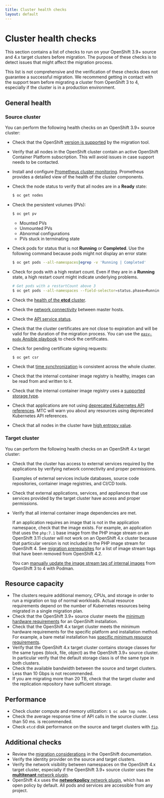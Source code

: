 ```yaml
---
title: Cluster health checks
layout: default
---
```


# Cluster health checks

This section contains a list of checks to run on your OpenShift 3.9+ source and 4.x target clusters before migration. The purpose of these checks is to detect issues that might affect the migration process.

This list is not comprehensive and the verification of these checks does not guarantee a successful migration. We recommend getting in contact with the support team before migrating a cluster from OpenShift 3 to 4, especially if the cluster is in a production environment.

## General health

### Source cluster

You can perform the following health checks on an OpenShift 3.9+ source cluster:

- Check that the OpenShift [version is supported](https://docs.openshift.com/container-platform/4.7/migration/migrating_3_4/migrating-application-workloads-3-4.html#migration-prerequisites_migrating-3-4) by the migration tool.
- Verify that all nodes in the OpenShift cluster contain an active OpenShift Container Platform subscription. This will avoid issues in case support needs to be contacted.
- Install and configure [Prometheus cluster monitoring](https://docs.openshift.com/container-platform/3.11/install_config/prometheus_cluster_monitoring.html). Prometheus provides a detailed view of the health of the cluster components.
- Check the node status to verify that all nodes are in a **Ready** state:

  ```sh
  $ oc get nodes
  ```

- Check the persistent volumes (PVs):

  ```sh
  $ oc get pv
  ```

  - Mounted PVs
  - Unmounted PVs
  - Abnormal configurations
  - PVs stuck in terminating state

- Check pods for status that is not **Running** or **Completed**. Use the following command because pods might not display an error state:

  ```sh
  $ oc get pods --all-namespaces|egrep -v 'Running | Completed'
  ```

- Check for pods with a high restart count. Even if they are in a **Running** state, a high restart count might indicate underlying problems.
  ```sh
  # Get pods with a restartCount above 3
  $ oc get pods --all-namespaces --field-selector=status.phase=Running -o json | jq '.items[]|select(any( .status.containerStatuses[]; .restartCount > 3))|.metadata.name'
  ```
- Check the [health of the **etcd** cluster](https://access.redhat.com/articles/3093761).
- Check the [network connectivity](https://docs.openshift.com/container-platform/3.11/day_two_guide/environment_health_checks.html#connectivity-on-master-hosts) between master hosts.
- Check the [API service status](https://docs.openshift.com/container-platform/3.11/day_two_guide/environment_health_checks.html#day-two-guide-api-service-status).
- Check that the cluster certificates are not close to expiration and will be valid for the duration of the migration process. You can use the [`easy-mode` Ansible playbook](https://docs.openshift.com/container-platform/3.11/install_config/redeploying_certificates.html#install-config-cert-expiry) to check the certificates.
- Check for pending certificate signing requests:

  ```sh
  $ oc get csr
  ```

- Check that [time synchronization](https://docs.openshift.com/container-platform/3.11/day_two_guide/run_once_tasks.html#day-two-guide-ntp-synchronization) is consistent across the whole cluster.
- Check that the internal container image registry is healthy, images can be read from and written to it.
- Check that the internal container image registry uses a [supported storage type](https://docs.openshift.com/container-platform/3.11/scaling_performance/optimizing_storage.html#registry).
- Check that applications are not using [deprecated Kubernetes API references](https://docs.openshift.com/container-platform/4.7/migration/migrating_3_4/troubleshooting-3-4.html#migration-gvk-incompatibility_migrating-3-4). MTC will warn you about any resources using deprecated Kubernetes API references.
- Check that all nodes in the cluster have [high entropy value](https://docs.openshift.com/container-platform/3.11/day_two_guide/run_once_tasks.html#day-two-guide-entropy).

### Target cluster

You can perform the following health checks on an OpenShift 4.x target cluster:

- Check that the cluster has access to external services required by the applications by verifying network connectivity and proper permissions.

  Examples of external services include databases, source code repositories, container image registries, and CI/CD tools.

- Check that external applications, services, and appliances that use services provided by the target cluster have access and proper permissions.
- Verify that all internal container image dependencies are met.

  If an application requires an image that is not in the application namespace, check that the image exists. For example, an application that uses the `php:7.1` base image from the PHP image stream on an OpenShift 3.11 cluster will not work on an OpenShift 4.x cluster because that particular version is not included in the PHP image stream for OpenShift 4. See [migration prerequisites](https://docs.openshift.com/container-platform/4.7/migration/migrating_3_4/migrating-application-workloads-3-4.html#migration-prerequisites_migrating-3-4) for a list of image stream tags that have been removed from OpenShift 4.2.

  You can [manually update the image stream tag of internal images](#manually-updating-images-from-openshift-3-to-4) from OpenShift 3 to 4 with Podman.

## Resource capacity

- The clusters require additional memory, CPUs, and storage in order to run a migration on top of normal workloads. Actual resource requirements depend on the number of Kubernetes resources being migrated in a single migration plan.
- Check that the OpenShift 3.9+ source cluster meets the [minimum hardware requirements](https://docs.openshift.com/container-platform/3.11/install/prerequisites.html#hardware) for an OpenShift installation.
- Check that the OpenShift 4.x target cluster meets the minimum hardware requirements for the specific platform and installation method. For example, a bare metal installation has [specific minimum resource requirements](https://docs.openshift.com/container-platform/4.7/installing/installing_bare_metal/installing-bare-metal.html#minimum-resource-requirements_installing-bare-metal).
- Verify that the OpenShift 4.x target cluster contains storage classes for the same types (block, file, object) as the OpenShift 3.9+ source cluster. In particular verify that the default storage class is of the same type in both clusters.
- Check the available bandwidth between the source and target clusters. Less than 10 Gbps is not recommended.
- If you are migrating more than 20 TB, check that the target cluster and the replication repository have sufficient storage.

## Performance

- Check cluster compute and memory utilization: `$ oc adm top node`.
- Check the average response time of API calls in the source cluster. Less than 50 ms. is recommended.
- Check `etcd` disk performance on the source and target clusters with [`fio`](https://access.redhat.com/solutions/4885641).

## Additional checks

- Review the [migration considerations](https://docs.openshift.com/container-platform/4.7/migration/migrating_3_4/planning-migration-3-to-4.html#migration-considerations) in the OpenShift documentation.
- Verify the identity provider on the source and target clusters.
- Verify the network visibility between namespaces on the OpenShift 4.x target cluster, especially if the OpenShift 3.9+ source cluster uses the [**multitenant** network plugin](https://docs.openshift.com/container-platform/3.11/architecture/networking/sdn.html#architecture-additional-concepts-sdn).
- OpenShift 4.x uses the [**networkpolicy** network plugin](https://docs.openshift.com/container-platform/4.7/networking/network_policy/about-network-policy.html), which has an open policy by default. All pods and services are accessible from any project.
